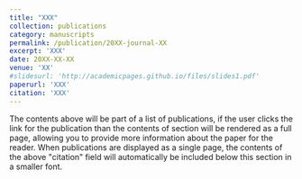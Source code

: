 ```yaml
---
title: "XXX"
collection: publications
category: manuscripts
permalink: /publication/20XX-journal-XX
excerpt: 'XXX'
date: 20XX-XX-XX
venue: 'XX'
#slidesurl: 'http://academicpages.github.io/files/slides1.pdf'
paperurl: 'XXX'
citation: 'XXX'
---
```


The contents above will be part of a list of publications, if the user clicks the link for the publication than the contents of section will be rendered as a full page, allowing you to provide more information about the paper for the reader. When publications are displayed as a single page, the contents of the above "citation" field will automatically be included below this section in a smaller font.